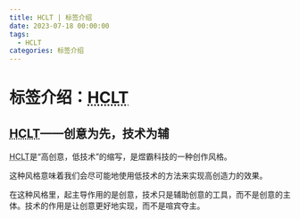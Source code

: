 ```yaml
---
title: HCLT | 标签介绍
date: 2023-07-18 00:00:00
tags:
  - HCLT
categories: 标签介绍
---
```


# 标签介绍：<abbr title="High Creativity, Low Technology">HCLT</abbr>

<!-- more -->

## <abbr title="High Creativity, Low Technology">HCLT</abbr>——创意为先，技术为辅

<abbr title="High Creativity, Low Technology">HCLT</abbr>是“高创意，低技术”的缩写，是煜霸科技的一种创作风格。

这种风格意味着我们会尽可能地使用低技术的方法来实现高创造力的效果。

在这种风格里，起主导作用的是创意，技术只是辅助创意的工具，而不是创意的主体。技术的作用是让创意更好地实现，而不是喧宾夺主。
